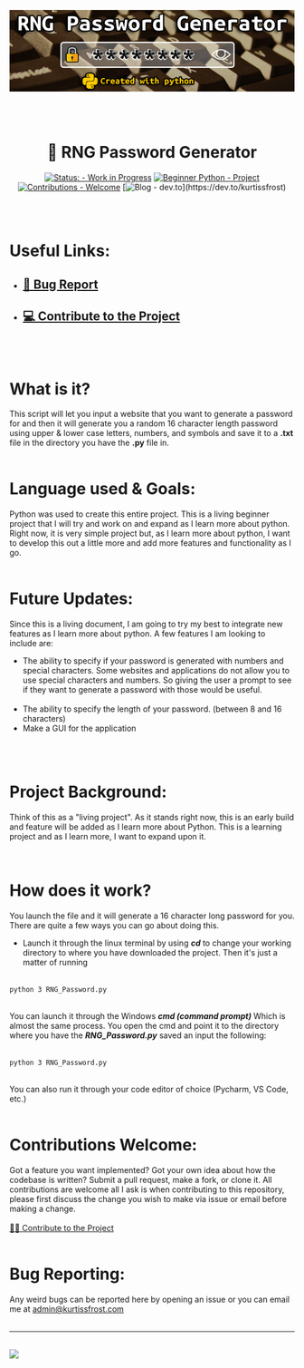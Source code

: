 <p style="text-align:center;"><img src="readme_banner.png" alt="banner"></p>

<br /><br />


<center><h1>🔐 RNG Password Generator</h1>

[![Status: - Work in Progress](https://img.shields.io/badge/Status%3A-Work_in_Progress-00B388)](https://)
[![Beginner Python - Project](https://img.shields.io/badge/Beginner_Python-Project-3776AB?logo=python&logoColor=ffcc00)](https://)
[![Contributions - Welcome](https://img.shields.io/badge/Contributions-Welcome-1578D3)](https://)
[![Blog - dev.to](https://img.shields.io/badge/blog-dev.to-000000?)](https://dev.to/kurtissfrost)
</center><br /><br />

# Useful Links:

- <h2><a href = "mailto:admin@kurtissfrost.com?subject=[🐞 Bug Report] RNG Password Generator">🐞 Bug Report</a></h2>
- <h2><a href = "mailto:admin@kurtissfrost.com?subject=[💻 Contributing] RNG Password Generator">💻 Contribute to the Project</a></h2>

<br /><br />

# What is it? 

This script will let you input a website that you want to generate a password for and then it will generate you a random 16 character length password using upper & lower case letters, numbers, and symbols and save it to a **.txt** file in the directory you have the **.py** file in.<br /><br />

# Language used & Goals:
Python was used to create this entire project. This is a living beginner project that I will try and work on and expand as I learn more about python. Right now, it is very simple project but, as I learn more about python, I want to develop this out a little more and add more features and functionality as I go.
<br /><br />

# Future Updates:
Since this is a living document, I am going to try my best to integrate new features as I learn more about python. A few features I am looking to include are:

- The ability to specify if your password is generated with numbers and special characters. Some websites and applications do not allow you to use special characters and numbers. So giving the user a prompt to see if they want to generate a password with those would be useful.<br /><br />
- The ability to specify the length of your password. (between 8 and 16 characters)
- Make a GUI for the application

  

<br /><br />

# Project Background:
Think of this as a "living project". As it stands right now, this is an early build and feature will be added as I learn more about Python. This is a learning project and as I learn more, I want to expand upon it.

<br />

# How does it work?

You launch the file and it will generate a 16 character long password for you. There are quite a few ways you can go about doing this.

* Launch it through the linux terminal by using <b><i>cd</b></i> to change your working directory to where you have downloaded the project. Then it's just a matter of running<br /><br />


```
python 3 RNG_Password.py
```

<br />
You can launch it through the Windows <b><i>cmd (command prompt)</b></i> Which is almost the same process. You open the cmd and point it to the directory where you have the <b><i>RNG_Password.py</b></i> saved an input the following:<br /><br />

``` 
python 3 RNG_Password.py
```
<br />
You can also run it through your code editor of choice (Pycharm, VS Code, etc.)
<br /><br />


# Contributions Welcome:
Got a feature you want implemented? Got your own idea about how the codebase is written? Submit a pull request, make a fork, or clone it.  All contributions are welcome all I ask is when contributing to this repository, please first discuss the change you wish to make via issue or email before making a change.
<br /><br /><a href = "mailto:admin@kurtissfrost.com?subject=RNG Password Generator(🤝🏻Contributing to the project)">🤝🏻 Contribute to the Project</a><br /><br />

# Bug Reporting:
Any weird bugs can be reported here by opening an issue or you can email me at <a href = "mailto:admin@kurtissfrost.com?subject=RNG Password Generator(🐞 bug report)">
admin@kurtissfrost.com</a><br /><br />

---
<br/>
<a href="https://www.buymeacoffee.com/frostkurti0z"><img src= "https://img.shields.io/badge/Buy_Me-A_Coffee-FFDD00?style=for-the-badge&logo=buy+me+a+coffee&logoColor=ffffff"></a></img>



